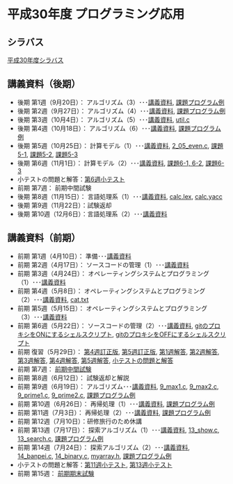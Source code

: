 # 平成30年度 プログラミング応用

## シラバス
[平成30年度シラバス](https://github.com/nit-ibaraki-ouyou/lecture/raw/master/src/SyllabusPDF_ap.pdf)

## 講義資料（後期）
* 後期 第1週（9月20日）： アルゴリズム（3）･･･[講義資料](https://github.com/nit-ibaraki-ouyou/lecture/raw/master/src/ouyou2-01.pdf), [課題プログラム例](https://github.com/nit-ibaraki-ouyou/lecture/raw/master/src/ouyou2-01-ans.c)
* 後期 第2週（9月27日）： アルゴリズム（4）･･･[講義資料](https://github.com/nit-ibaraki-ouyou/lecture/raw/master/src/ouyou2-02.pdf), [課題プログラム例](https://github.com/nit-ibaraki-ouyou/lecture/raw/master/src/ouyou2-02-ans.c)
* 後期 第3週（10月4日）： アルゴリズム（5）･･･[講義資料](https://github.com/nit-ibaraki-ouyou/lecture/raw/master/src/ouyou2-03.pdf), [util.c](https://github.com/nit-ibaraki-ouyou/lecture/raw/master/src/util.c)
* 後期 第4週（10月18日）： アルゴリズム（6）･･･[講義資料](https://github.com/nit-ibaraki-ouyou/lecture/raw/master/src/ouyou2-04.pdf), [課題プログラム例](https://github.com/nit-ibaraki-ouyou/lecture/raw/master/src/ouyou2-04-ans.c)
* 後期 第5週（10月25日）： 計算モデル（1）･･･[講義資料](https://github.com/nit-ibaraki-ouyou/lecture/raw/master/src/ouyou2-05.pdf), [2_05_even.c](https://github.com/nit-ibaraki-ouyou/lecture/raw/master/src/2_05_even.c), [課題5-1](https://github.com/nit-ibaraki-ouyou/lecture/raw/master/src/ouyou2-05-ans1.c), [課題5-2](https://github.com/nit-ibaraki-ouyou/lecture/raw/master/src/ouyou2-05-ans2.c), [課題5-3](https://github.com/nit-ibaraki-ouyou/lecture/raw/master/src/ouyou2-05-ans3.c)
* 後期 第6週（11月1日）： 計算モデル（2）･･･[講義資料](https://github.com/nit-ibaraki-ouyou/lecture/raw/master/src/ouyou2-06.pdf), [課題6-1, 6-2](https://github.com/nit-ibaraki-ouyou/lecture/raw/master/src/ouyou2-06-ans1.c), [課題6-3](https://github.com/nit-ibaraki-ouyou/lecture/raw/master/src/ouyou2-06-ans2.c)
* 小テストの問題と解答：[第6週小テスト](https://github.com/nit-ibaraki-ouyou/lecture/raw/master/src/ouyou2-06-test.pdf)
* 前期 第7週： 前期中間試験
* 後期 第8週（11月15日）： 言語処理系（1）･･･[講義資料](https://github.com/nit-ibaraki-ouyou/lecture/raw/master/src/ouyou2-08.pdf), [calc.lex](https://github.com/nit-ibaraki-ouyou/lecture/raw/master/src/calc.lex), [calc.yacc](https://github.com/nit-ibaraki-ouyou/lecture/raw/master/src/calc.yacc)
* 後期 第9週（11月22日）：試験返却
* 後期 第10週（12月6日）：言語処理系（2）･･･[講義資料](https://github.com/nit-ibaraki-ouyou/lecture/raw/master/src/ouyou2-10.pdf)


## 講義資料（前期）
* 前期 第1週（4月10日）： 準備･･･[講義資料](https://github.com/nit-ibaraki-ouyou/lecture/raw/master/src/ouyou1-01.pdf)
* 前期 第2週（4月17日）： ソースコードの管理（1）･･･[講義資料](https://github.com/nit-ibaraki-ouyou/lecture/raw/master/src/ouyou1-02.pdf)
* 前期 第3週（4月24日）： オペレーティングシステムとプログラミング（1）･･･[講義資料](https://github.com/nit-ibaraki-ouyou/lecture/raw/master/src/ouyou1-03.pdf)
* 前期 第4週（5月8日）： オペレーティングシステムとプログラミング（2）･･･[講義資料](https://github.com/nit-ibaraki-ouyou/lecture/raw/master/src/ouyou1-04.pdf), [cat.txt](https://github.com/nit-ibaraki-ouyou/lecture/raw/master/src/cat.txt)
* 前期 第5週（5月15日）： オペレーティングシステムとプログラミング（3）･･･[講義資料](https://github.com/nit-ibaraki-ouyou/lecture/raw/master/src/ouyou1-05.pdf)
* 前期 第6週（5月22日）： ソースコードの管理（2）･･･[講義資料](https://github.com/nit-ibaraki-ouyou/lecture/raw/master/src/ouyou1-06.pdf), 
[gitのプロキシをONにするシェルスクリプト](https://github.com/nit-ibaraki-ouyou/lecture/raw/master/src/gpon.sh), [gitのプロキシをOFFにするシェルスクリプト](https://github.com/nit-ibaraki-ouyou/lecture/raw/master/src/gpoff.sh)
* 前期 復習（5月29日）： [第4週訂正版](https://github.com/nit-ibaraki-ouyou/lecture/raw/master/src/ouyou1-04訂正版.pdf), [第5週訂正版](https://github.com/nit-ibaraki-ouyou/lecture/raw/master/src/ouyou1-05訂正版.pdf), [第1週解答](https://github.com/nit-ibaraki-ouyou/lecture/raw/master/src/ouyou1-01-ans.pdf), [第2週解答](https://github.com/nit-ibaraki-ouyou/lecture/raw/master/src/ouyou1-02-ans.pdf), [第3週解答](https://github.com/nit-ibaraki-ouyou/lecture/raw/master/src/ouyou1-03-ans.pdf), [第4週解答](https://github.com/nit-ibaraki-ouyou/lecture/raw/master/src/ouyou1-04-ans.pdf), [第5週解答](https://github.com/nit-ibaraki-ouyou/lecture/raw/master/src/ouyou1-05-ans.pdf), [小テストの問題と解答](https://github.com/nit-ibaraki-ouyou/lecture/raw/master/src/ouyou1-前期中間-小テスト.pdf)
* 前期 第7週： [前期中間試験](https://github.com/nit-ibaraki-ouyou/lecture/raw/master/src/前期中間試験2018.pdf)
* 前期 第8週（6月12日）： 試験返却と解説
* 前期 第9週（6月19日）： アルゴリズム･･･[講義資料](https://github.com/nit-ibaraki-ouyou/lecture/raw/master/src/ouyou1-09.pdf), [9_max1.c](https://github.com/nit-ibaraki-ouyou/lecture/raw/master/src/9_max1.c), [9_max2.c](https://github.com/nit-ibaraki-ouyou/lecture/raw/master/src/9_max2.c), [9_prime1.c](https://github.com/nit-ibaraki-ouyou/lecture/raw/master/src/9_prime1.c), [9_prime2.c](https://github.com/nit-ibaraki-ouyou/lecture/raw/master/src/9_prime2.c), [課題プログラム例](https://github.com/nit-ibaraki-ouyou/lecture/raw/master/src/ouyou1-09-ans.pdf)
* 前期 第10週（6月26日）： 再帰処理（1）･･･[講義資料](https://github.com/nit-ibaraki-ouyou/lecture/raw/master/src/ouyou1-10.pdf), [課題プログラム例](https://github.com/nit-ibaraki-ouyou/lecture/raw/master/src/ouyou1-10-ans.pdf)
* 前期 第11週（7月3日）： 再帰処理（2）･･･[講義資料](https://github.com/nit-ibaraki-ouyou/lecture/raw/master/src/ouyou1-11.pdf), [課題プログラム例](https://github.com/nit-ibaraki-ouyou/lecture/raw/master/src/ouyou1-11-ans.pdf)
* 前期 第12週（7月10日）：研修旅行のため休講
* 前期 第13週（7月17日）： 探索アルゴリズム（1）･･･[講義資料](https://github.com/nit-ibaraki-ouyou/lecture/raw/master/src/ouyou1-13.pdf), [13_show.c](https://github.com/nit-ibaraki-ouyou/lecture/raw/master/src/13_show.c), [13_search.c](https://github.com/nit-ibaraki-ouyou/lecture/raw/master/src/13_search.c), [課題プログラム例](https://github.com/nit-ibaraki-ouyou/lecture/raw/master/src/ouyou1-13-ans.pdf)
* 前期 第14週（7月24日）： 探索アルゴリズム（2）･･･[講義資料](https://github.com/nit-ibaraki-ouyou/lecture/raw/master/src/ouyou1-14.pdf), [14_banpei.c](https://github.com/nit-ibaraki-ouyou/lecture/raw/master/src/14_banpei.c), [14_binary.c](https://github.com/nit-ibaraki-ouyou/lecture/raw/master/src/14_binary.c), [myarray.h](https://github.com/nit-ibaraki-ouyou/lecture/raw/master/src/myarray.h), [課題プログラム例](https://github.com/nit-ibaraki-ouyou/lecture/raw/master/src/ouyou1-14-ans.pdf)
* 小テストの問題と解答：[第11週小テスト](https://github.com/nit-ibaraki-ouyou/lecture/raw/master/src/ouyou1-11-test.pdf), [第13週小テスト](https://github.com/nit-ibaraki-ouyou/lecture/raw/master/src/ouyou1-13-test.pdf)
* 前期 第15週： [前期期末試験](https://github.com/nit-ibaraki-ouyou/lecture/raw/master/src/前期期末試験2018.pdf)
